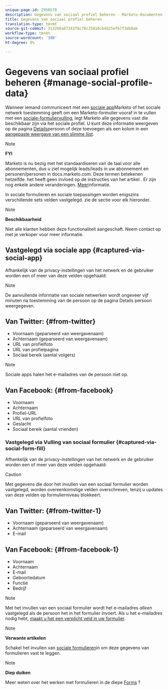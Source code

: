 ```yaml
---
unique-page-id: 2950578
description: Gegevens van sociaal profiel beheren - Marketo-documenten - Productdocumentatie
title: Gegevens van sociaal profiel beheren
translation-type: tm+mt
source-git-commit: 313266a67243f0c70c25010cb4825efb7f3db0ab
workflow-type: tm+mt
source-wordcount: '398'
ht-degree: 0%

---
```



# Gegevens van sociaal profiel beheren {#manage-social-profile-data}

Wanneer iemand communiceert met een [sociale app](../../../../product-docs/demand-generation/social/configuring-social-actions/customize-social-app-button.md)Marketo of het sociale netwerk toestemming geeft om een Marketo-formulier vooraf in te vullen met een [sociale-formuliervulling](../../../../product-docs/demand-generation/forms/form-actions/enable-social-form-fill-on-a-form.md), legt Marketo alle gegevens vast die beschikbaar zijn via het sociale profiel. U kunt deze informatie weergeven op de pagina [Details](http://docs.marketo.com/display/DOCS/Using+the+Person+Detail+Page)persoon of deze toevoegen als een kolom in een [aangepaste weergave van een slimme lijst](http://docs.marketo.com/display/DOCS/Create+and+Change+Views+for+Lists+and+Smart+List).

>[!NOTE]
>
>**FYI**
>
>Marketo is nu bezig met het standaardiseren van de taal voor alle abonnementen, dus u ziet mogelijk leads/leads in uw abonnement en personen/personen in docs.marketo.com. Deze termen betekenen hetzelfde. het heeft geen invloed op de instructies van het artikel . Er zijn nog enkele andere veranderingen. [Meer](http://docs.marketo.com/display/DOCS/Updates+to+Marketo+Terminology)informatie.

In sociale formulieren en sociale toepassingen worden enigszins verschillende sets velden vastgelegd. zie de sectie voor elk hieronder.

>[!NOTE]
>
>**Beschikbaarheid**
>
>Niet alle klanten hebben deze functionaliteit aangeschaft. Neem contact op met je verkoper voor meer informatie.

## Vastgelegd via sociale app {#captured-via-social-app}

Afhankelijk van de privacy-instellingen van het netwerk en de gebruiker worden een of meer van deze velden opgehaald:

>[!NOTE]
>
>De aanvullende informatie van sociale netwerken wordt ongeveer vijf minuten na toestemming van de persoon op de pagina Details persoon weergegeven.

## Van Twitter: {#from-twitter}

* Voornaam (geparseerd van weergavenaam)
* Achternaam (geparseerd van weergavenaam)
* URL van profielfoto
* URL van profielpagina
* Sociaal bereik (aantal volgers)

>[!NOTE]
>
>Sociale apps halen het e-mailadres van de persoon niet op.

## Van Facebook: {#from-facebook}

* Voornaam
* Achternaam
* Profiel-URL
* URL van profielfoto
* Geslacht
* Sociaal bereik (aantal vrienden)

### Vastgelegd via Vulling van sociaal formulier {#captured-via-social-form-fill}

Afhankelijk van de privacy-instellingen van het netwerk en de gebruiker worden een of meer van deze velden opgehaald:

>[!CAUTION]
>
>Met gegevens die door het invullen van een sociaal formulier worden vastgelegd, worden overeenkomstige velden overschreven, tenzij u updates van deze velden op formulierniveau [](../../../../product-docs/administration/field-management/block-updates-to-a-field.md)blokkeert.

## Van Twitter: {#from-twitter-1}

* Voornaam (geparseerd van weergavenaam)
* Achternaam (geparseerd van weergavenaam)
* E-mail

## Van Facebook: {#from-facebook-1}

* Voornaam
* Achternaam
* E-mail
* Geboortedatum
* Functie
* Bedrijf

>[!NOTE]
>
>Met het invullen van een sociaal formulier wordt het e-mailadres *alleen* vastgelegd als de persoon het in het formulier invoert. Als u het e-mailadres nodig hebt, [maakt u het een verplicht veld in uw formulier](../../../../product-docs/demand-generation/forms/creating-a-form/make-a-form-field-required.md).

>[!NOTE]
>
>**Verwante artikelen**
>
>Schakel het invullen van [sociale formulieren](../../../../product-docs/demand-generation/forms/form-actions/enable-social-form-fill-on-a-form.md)in om deze gegevens van formulieren vast te leggen.

>[!NOTE]
>
>**Diep duiken**
>
>Meer weten over het werken met formulieren in de diepe [Forms](http://docs.marketo.com/display/docs/forms) ?

